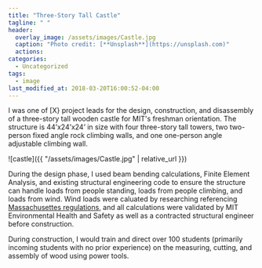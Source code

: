 ```yaml
---
title: "Three-Story Tall Castle"
tagline: " "
header:
  overlay_image: /assets/images/Castle.jpg
  caption: "Photo credit: [**Unsplash**](https://unsplash.com)"
  actions:
categories:
  - Uncategorized
tags:
  - image
last_modified_at: 2018-03-20T16:00:52-04:00
---
```


I was one of [X} project leads for the design, construction, and disassembly of a three-story tall wooden castle for MIT's freshman orientation. The structure is 44’x24’x24’ in size with four three-story tall towers, two two-person fixed angle rock climbing walls, and one one-person angle adjustable climbing wall.

![castle]({{ "/assets/images/Castle.jpg" | relative_url }})

During the design phase, I used beam bending calculations, Finite Element Analysis, and existing structural engineering code to ensure the structure can handle loads from people standing, loads from people climbing, and loads from wind. Wind loads were caluated by researching referencing [Massachusettes regulations](https://www.mass.gov/doc/780016pt4pdf/download), and all calculations were validated by MIT Environmental Health and Safety as well as a contracted structural engineer before construction.

During construction, I would train and direct over 100 students (primarily incoming students with no prior experience) on the measuring, cutting, and assembly of wood using power tools.
